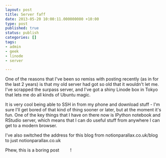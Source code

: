 ```yaml
---
layout: post
title: Server faff
date: 2013-05-20 10:00:11.000000000 +10:00
type: post
published: true
status: publish
categories: []
tags:
- admin
- geek
- linode
- server

---
```

<p>One of the reasons that I've been so remiss with posting recently (as in for the last 2 years) is that my old server had got so old that it wouldn't let me. I've scrapped the surpass server, and I've got a shiny Linode box in Tokyo that lets me do all kinds of Ubuntu magic.</p>
<p>It is very cool being able to SSH in from my phone and download stuff - I'm sure I'll get bored of that kind of thing sooner or later, but at the moment it's fun. One of the key things that I have on there now is IPython notebook and RStudio server, which means that I can do useful stuff from anywhere I can get to a modern browser.</p>
<p>I've also switched the address for this blog from notionparallax.co.uk/blog to just notionparallax.co.uk</p>
<p>Phew, this is a boring post         !</p>
